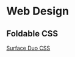 # Web Design

## Foldable CSS

[Surface Duo CSS](https://devblogs.microsoft.com/surface-duo/foldable-css-javascript-edge-96/)